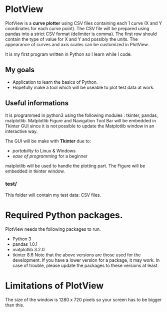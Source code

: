 # PlotView
PlotView is a **curve plotter** using CSV files containing each 1 curve (X and Y coordinates for each curve point). The CSV file will be prepared using pandas into a strict CSV format (delimiter is comma). The first row should contain the type of value for X and Y and possibly the units.
The appearance of curves and axis scales can be customized in PlotView.

It is my first program written in Python so I learn while I code.

## My goals
* Application to learn the basics of Python.
* Hopefully make a tool which will be useable to plot test data at work.

## Useful informations
It is programmed in python3 using the following modules : tkinter, pandas, matplotlib. Matplotlib Figure and Navigation Tool Bar will be embedded in Tkinter GUI since it is not possible to update the Matplotlib window in an interactive way.

The GUI will be make with **Tkinter** due to:
* *portability* to Linux & Windows
* *ease of programming* for a beginner

matplotlib will be used to handle the plotting part. The Figure will be embedded in tkinter window.

### test/
This folder will contain my test data: CSV files.

# Required Python packages.
PlotView needs the following packages to run.
* Python 3
* pandas 1.0.1
* matplotlib 3.2.0
* tkinter 8.6
Note that the above versions are those used for the development. If you have a lower version for a package, it may work. In case of trouble, please update the packages to these versions at least.

# Limitations of PlotView
The size of the window is 1280 x 720 pixels so your screen has to be bigger than this.
